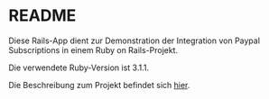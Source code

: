 # README

Diese Rails-App dient zur Demonstration der Integration von Paypal Subscriptions in einem Ruby on Rails-Projekt.

Die verwendete Ruby-Version ist 3.1.1.

Die Beschreibung zum Projekt befindet sich [hier](https://dahl.software/blog/use-paypal-subscriptions-in-a-rails-project/).
